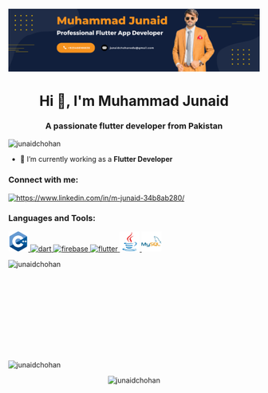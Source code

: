 ![logo](https://github.com/Junaidchohan/Junaidchohan/blob/main/github.png)
<h1 align="center">Hi 👋, I'm Muhammad Junaid</h1>
<h3 align="center">A passionate flutter developer from Pakistan</h3>

<p align="left"> <img src="https://komarev.com/ghpvc/?username=junaidchohan&label=Profile%20views&color=0e75b6&style=flat" alt="junaidchohan" /> </p>

- 🌱 I’m currently working as a **Flutter Developer**

<h3 align="left">Connect with me:</h3>
<p align="left">
<a href="https://www.linkedin.com/in/muhammad-junaid-34b8ab280/" target="blank"><img align="center" src="https://raw.githubusercontent.com/rahuldkjain/github-profile-readme-generator/master/src/images/icons/Social/linked-in-alt.svg" alt="https://www.linkedin.com/in/m-junaid-34b8ab280/" height="30" width="40" /></a>
</p>

<h3 align="left">Languages and Tools:</h3>
<p align="left"> <a href="https://www.w3schools.com/cpp/" target="_blank" rel="noreferrer"> <img src="https://raw.githubusercontent.com/devicons/devicon/master/icons/cplusplus/cplusplus-original.svg" alt="cplusplus" width="40" height="40"/> </a> <a href="https://dart.dev" target="_blank" rel="noreferrer"> <img src="https://www.vectorlogo.zone/logos/dartlang/dartlang-icon.svg" alt="dart" width="40" height="40"/> </a> <a href="https://firebase.google.com/" target="_blank" rel="noreferrer"> <img src="https://www.vectorlogo.zone/logos/firebase/firebase-icon.svg" alt="firebase" width="40" height="40"/> </a> <a href="https://flutter.dev" target="_blank" rel="noreferrer"> <img src="https://www.vectorlogo.zone/logos/flutterio/flutterio-icon.svg" alt="flutter" width="40" height="40"/> </a> <a href="https://www.java.com" target="_blank" rel="noreferrer"> <img src="https://raw.githubusercontent.com/devicons/devicon/master/icons/java/java-original.svg" alt="java" width="40" height="40"/> </a> <a href="https://www.mysql.com/" target="_blank" rel="noreferrer"> <img src="https://raw.githubusercontent.com/devicons/devicon/master/icons/mysql/mysql-original-wordmark.svg" alt="mysql" width="40" height="40"/> </a> </p>

<p>
  <img align="left" src="https://github-readme-stats.vercel.app/api/top-langs?username=junaidchohan&show_icons=true&locale=en&layout=compact" alt="junaidchohan" width="400" height="200"/>
</p>

<p>
  <img align="center" src="https://github-readme-stats.vercel.app/api?username=junaidchohan&show_icons=true&locale=en" alt="junaidchohan" width="400" height="200"/>
</p>
<p align="center">
  <img src="https://github-readme-streak-stats.herokuapp.com/?user=junaidchohan" alt="junaidchohan"/>
</p>

